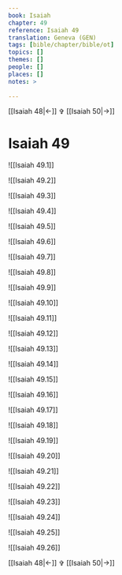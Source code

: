 ```yaml
---
book: Isaiah
chapter: 49
reference: Isaiah 49
translation: Geneva (GEN)
tags: [bible/chapter/bible/ot]
topics: []
themes: []
people: []
places: []
notes: >
  
---
```


[[Isaiah 48|<-]] ✞ [[Isaiah 50|->]]

# Isaiah 49

![[Isaiah 49.1]]

![[Isaiah 49.2]]

![[Isaiah 49.3]]

![[Isaiah 49.4]]

![[Isaiah 49.5]]

![[Isaiah 49.6]]

![[Isaiah 49.7]]

![[Isaiah 49.8]]

![[Isaiah 49.9]]

![[Isaiah 49.10]]

![[Isaiah 49.11]]

![[Isaiah 49.12]]

![[Isaiah 49.13]]

![[Isaiah 49.14]]

![[Isaiah 49.15]]

![[Isaiah 49.16]]

![[Isaiah 49.17]]

![[Isaiah 49.18]]

![[Isaiah 49.19]]

![[Isaiah 49.20]]

![[Isaiah 49.21]]

![[Isaiah 49.22]]

![[Isaiah 49.23]]

![[Isaiah 49.24]]

![[Isaiah 49.25]]

![[Isaiah 49.26]]

[[Isaiah 48|<-]] ✞ [[Isaiah 50|->]]
